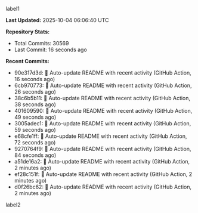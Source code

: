 
label1 
<!-- ACTIVITY_START -->
**Last Updated:** 2025-10-04 06:06:40 UTC

**Repository Stats:**
- Total Commits: 30569
- Last Commit: 16 seconds ago

**Recent Commits:**
- 90e317d3d: 🤖 Auto-update README with recent activity (GitHub Action, 16 seconds ago)
- 6cb970773: 🤖 Auto-update README with recent activity (GitHub Action, 26 seconds ago)
- 38c6b5b11: 🤖 Auto-update README with recent activity (GitHub Action, 38 seconds ago)
- 401609590: 🤖 Auto-update README with recent activity (GitHub Action, 49 seconds ago)
- 3005adec1: 🤖 Auto-update README with recent activity (GitHub Action, 59 seconds ago)
- e68cfe1ff: 🤖 Auto-update README with recent activity (GitHub Action, 72 seconds ago)
- 9270764f9: 🤖 Auto-update README with recent activity (GitHub Action, 84 seconds ago)
- a51de16a2: 🤖 Auto-update README with recent activity (GitHub Action, 2 minutes ago)
- ef28c151f: 🤖 Auto-update README with recent activity (GitHub Action, 2 minutes ago)
- d0f26bc62: 🤖 Auto-update README with recent activity (GitHub Action, 2 minutes ago)
<!-- ACTIVITY_END -->

label2

